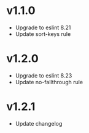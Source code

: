 # v1.1.0

- Upgrade to eslint 8.21
- Update sort-keys rule

# v1.2.0

- Upgrade to eslint 8.23
- Update no-fallthrough rule

# v1.2.1

- Update changelog
